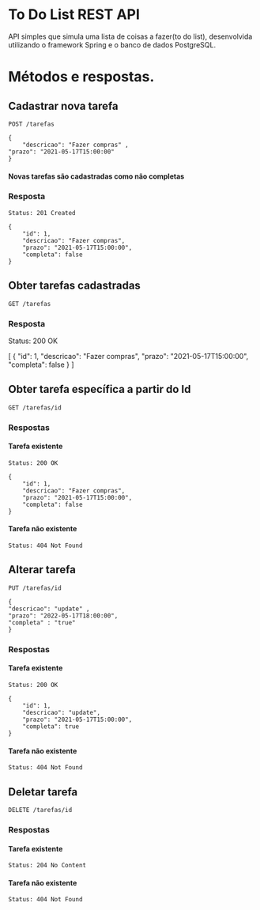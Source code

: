 # To Do List REST API

API simples que simula uma lista de coisas a fazer(to do list), desenvolvida utilizando o framework Spring e o banco de dados PostgreSQL.

# Métodos e respostas.

## Cadastrar nova tarefa

`POST /tarefas`
  
    {
    	"descricao": "Fazer compras" ,
	"prazo": "2021-05-17T15:00:00"
    }
    
  #### Novas tarefas são cadastradas como não completas
  
  ### Resposta
  
    Status: 201 Created
    
    {
     	"id": 1,
      	"descricao": "Fazer compras",
      	"prazo": "2021-05-17T15:00:00",
      	"completa": false
    }


## Obter tarefas cadastradas

`GET /tarefas`

### Resposta

  Status: 200 OK

  [
  	{
		"id": 1,
		"descricao": "Fazer compras",
		"prazo": "2021-05-17T15:00:00",
		"completa": false
	}
  ]
  
## Obter tarefa específica a partir do Id

`GET /tarefas/id`
  
    
  ### Respostas
  
  #### Tarefa existente  
    Status: 200 OK
    
    {
    	"id": 1,
      	"descricao": "Fazer compras",
      	"prazo": "2021-05-17T15:00:00",
      	"completa": false
    }
    
   #### Tarefa não existente
    Status: 404 Not Found


## Alterar tarefa

`PUT /tarefas/id`
  
    {
	"descricao": "update" ,
	"prazo": "2022-05-17T18:00:00",
	"completa" : "true"
    }
    
  ### Respostas
  
   #### Tarefa existente  
    Status: 200 OK
    
    {
    	"id": 1,
      	"descricao": "update",
      	"prazo": "2021-05-17T15:00:00",
      	"completa": true
    }
    
   #### Tarefa não existente
    Status: 404 Not Found


## Deletar tarefa

`DELETE /tarefas/id`
  
  ### Respostas
  
   #### Tarefa existente  
    Status: 204 No Content
    
   #### Tarefa não existente
    Status: 404 Not Found


